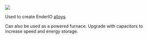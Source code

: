 ![](http://loenwind.info/eio/Alloy_Smelter.png)

Used to create EnderIO [alloys](Alloys.md).

Can also be used as a powered furnace. Upgrade with capacitors to increase speed and energy storage.
